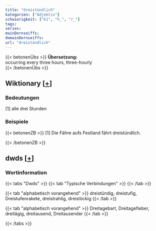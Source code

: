 ```yaml
---
title: "dreistündlich"
kategorien: ["Adjektiv"]
schwierigkeit: ["k1", "h_", "r_"]
tags:
series:
mainDornseiffs:
domainDornseiffs:
url: "dreistündlich"
---
```


{{< betonenÜbs >}}
**Übersetzung:**  
occurring every three hours, three-hourly  
{{< /betonenÜbs >}}

## Wiktionary [[+](https://de.wiktionary.org/wiki/dreistündlich)]

### Bedeutungen
[1] alle drei Stunden  

### Beispiele
{{< betonenZB >}}
[1] Die Fähre aufs Festland fährt dreistündlich.  

{{< /betonenZB >}}


## dwds [[+](https://www.dwds.de/wb/dreistündlich)]

### Wortinformation
{{< tabs "Dwds" >}}
{{< tab "Typische Verbindungen" >}}
{{< /tab >}}

{{< tab "alphabetisch vorangehend" >}}
dreistündig, dreistufig, Dreistufenrakete, dreistrahlig, dreistöckig
{{< /tab >}}

{{< tab "alphabetisch vorangehend" >}}
Dreitagebart, Dreitagefieber, dreitägig, dreitausend, Dreitausender
{{< /tab >}}

{{< /tabs >}}


